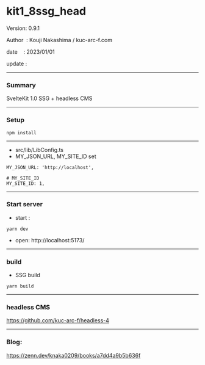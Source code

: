 ﻿# kit1_8ssg_head

 Version: 0.9.1

 Author  : Kouji Nakashima / kuc-arc-f.com

 date    : 2023/01/01

 update  :
 
***
### Summary

SvelteKit 1.0 SSG + headless CMS

***
### Setup

```
npm install
```
***
* src/lib/LibConfig.ts
* MY_JSON_URL, MY_SITE_ID set

```
MY_JSON_URL: 'http://localhost',

# MY_SITE_ID
MY_SITE_ID: 1, 

```
***
### Start server
* start :

```
yarn dev
```

* open: http://localhost:5173/

***
### build

* SSG build

```
yarn build
```

***
### headless CMS

https://github.com/kuc-arc-f/headless-4

***
### Blog:

https://zenn.dev/knaka0209/books/a7dd4a9b5b636f

